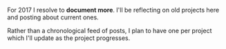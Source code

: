 <!--
.. title: Hello!
.. slug: hello
.. date: 2017-01-06 17:40:25 UTC-05:00
.. tags:
.. category:
.. link:
.. description:
.. type: text
-->

For 2017 I resolve to **document more**. I'll be reflecting on old projects here and posting about current ones.

Rather than a chronological feed of posts, I plan to have one per project which I'll update as the project progresses.

<!-- TEASER_END -->
